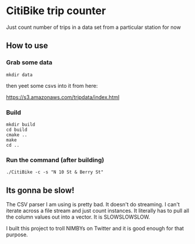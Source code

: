 # CitiBike trip counter

Just count number of trips in a data set from a particular station for now

## How to use

### Grab some data
`mkdir data`

then yeet some csvs into it from here:

https://s3.amazonaws.com/tripdata/index.html



### Build
```
mkdir build
cd build
cmake ..
make
cd ..
```

### Run the command (after building)
`./CitiBike -c -s "N 10 St & Berry St"`

## Its gonna be slow!

The CSV parser I am using is pretty bad. It doesn't do streaming. I can't iterate across a file stream and just count instances. It literally has to pull all the column values out into a vector. It is SLOWSLOWSLOW.

I built this project to troll NIMBYs on Twitter and it is good enough for that purpose.


